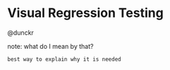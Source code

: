 # Visual Regression Testing

@dunckr

note:
    what do I mean by that?

    best way to explain why it is needed
